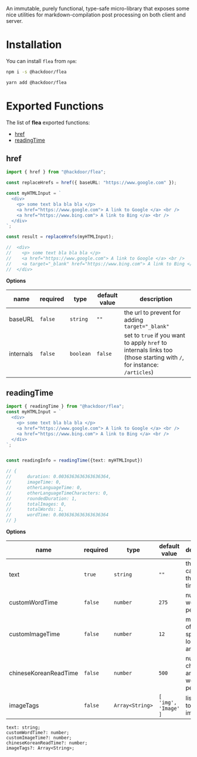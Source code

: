 An immutable, purely functional, type-safe micro-library that exposes some nice utilities for markdown-compilation post processing on both client and server.

# Installation

You can install `flea` from `npm`:

```bash
npm i -s @hackdoor/flea
```

```bash
yarn add @hackdoor/flea
```

# Exported Functions

The list of **flea** exported functions:
- [href](#href)
- [readingTime](#readingTime)

## href

```typescript
import { href } from "@hackdoor/flea";

const replaceHrefs = href({ baseURL: "https://www.google.com" });

const myHTMLInput = `
  <div>
    <p> some text bla bla bla </p>
    <a href="https://www.google.com"> A link to Google </a> <br />
    <a href="https://www.bing.com"> A link to Bing </a> <br />
  </div>
`;

const result = replaceHrefs(myHTMLInput);

//  <div>
//    <p> some text bla bla bla </p>
//    <a href="https://www.google.com"> A link to Google </a> <br />
//    <a target="_blank" href="https://www.bing.com"> A link to Bing </a> <br />
//  </div>
```

**Options**

| name      | required | type      | default value | description                                                                                                           |
| --------- | -------- | --------- | ------------- | --------------------------------------------------------------------------------------------------------------------- |
| baseURL   | `false`  | `string`  | `""`          | the url to prevent for adding `target="_blank"`                                                                       |
| internals | `false`  | `boolean` | `false`       | set to `true` if you want to apply `href` to internals links too (those starting with `/`, for instance: `/articles`) |

## readingTime

```typescript
import { readingTime } from "@hackdoor/flea";
const myHTMLInput = `
  <div>
    <p> some text bla bla bla </p>
    <a href="https://www.google.com"> A link to Google </a> <br />
    <a href="https://www.bing.com"> A link to Bing </a> <br />
  </div>
`;


const readingInfo = readingTime({text: myHTMLInput})

// {
//   	duration: 0.0036363636363636364,
// 		imageTime: 0,
// 		otherLanguageTime: 0,
// 		otherLanguageTimeCharacters: 0,
// 		roundedDuration: 1,
// 		totalImages: 0,
// 		totalWords: 1,
// 		wordTime: 0.0036363636363636364
// }
```

**Options**


| name                  | required | type            | default value        | description                                        |
| --------------------- | -------- | --------------- | -------------------- | -------------------------------------------------- |
| text                  | `true`   | `string`        | `""`                 | the text for calculate the reading time            |
| customWordTime        | `false`  | `number`        | `275`                | number of words read per minute                    |
| customImageTime       | `false`  | `number`        | `12`                 | maximum of seconds spent looking at an image       |
| chineseKoreanReadTime | `false`  | `number`        | `500`                | number of chinese and korean words read per minute |
| imageTags             | `false`  | `Array<String>` | `[ 'img', 'Image' ]` | list of tags to identify images                    |



	text: string;
	customWordTime?: number;
	customImageTime?: number;
	chineseKoreanReadTime?: number;
	imageTags?: Array<String>;